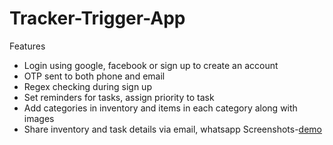 # Tracker-Trigger-App
Features
* Login using google, facebook or sign up to create an account
* OTP sent to both phone and email
* Regex checking during sign up
* Set reminders for tasks, assign priority to task
* Add categories in inventory and items in each category along with images
* Share inventory and task details via email, whatsapp
Screenshots-[demo](https://www.google.com "Google's Homepage")
